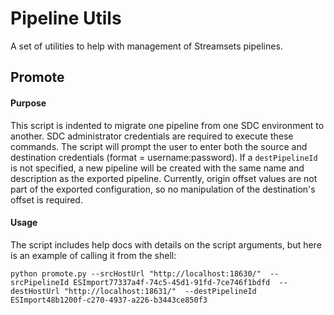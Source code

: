 # Pipeline Utils
A set of utilities to help with management of Streamsets pipelines.

## Promote
#### Purpose
This script is indented to migrate one pipeline from one SDC environment to another. SDC administrator
credentials are required to execute these commands. The script will prompt the user to enter both
the source and destination credentials (format = username:password). If a `destPipelineId` is not 
specified, a new pipeline will be created with the same name and description as the exported pipeline.
Currently, origin offset values are not part of the exported configuration, so no manipulation of the
destination's offset is required.

#### Usage
The script includes help docs with details on the script arguments, but here is an example of calling 
it from the shell:

`python promote.py --srcHostUrl "http://localhost:18630/" 
  --srcPipelineId ESImport77337a4f-74c5-45d1-91fd-7ce746f1bdfd 
  --destHostUrl "http://localhost:18631/" 
  --destPipelineId ESImport48b1200f-c270-4937-a226-b3443ce850f3`


